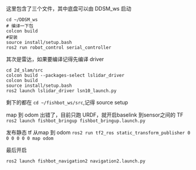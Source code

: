 这里包含了三个文件，其中底盘可以由 DDSM_ws 启动
```
cd ~/DDSM_ws
# 编译一下包
colcon build
#安装
source install/setup.bash
ros2 run robot_control serial_controller
```

其次是雷达，如果要编译记得先编译 driver
```
cd 2d_slam/src
colcon build --packages-select lslidar_driver 
colcon build
source install/setup.bash
ros2 launch lslidar_driver lsn10_launch.py
```
剩下的都在 `cd ~/fishbot_ws/src`,记得 source setup

map 到 odom 出错了，目前只跑 URDF，就开启baselink 到sensor之间的 TF
`ros2 launch fishbot_bringup fishbot_bringup.launch.py`

发布静态 tf 从map 到 odom     `ros2 run tf2_ros static_transform_publisher 0 0 0 0 0 0 map odom`

最后开启

`ros2 launch fishbot_navigation2 navigation2.launch.py`